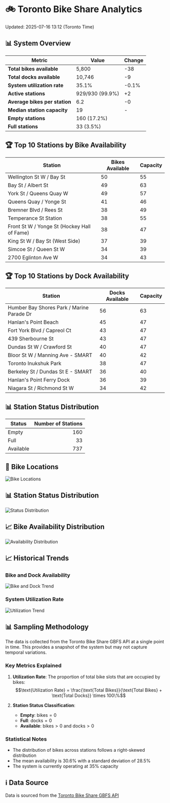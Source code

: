 # 🚲 Toronto Bike Share Analytics

Updated: 2025-07-16 13:12 (Toronto Time)

## 📊 System Overview
| Metric | Value | Change |
|--------|-------|--------|
| **Total bikes available** | 5,800 | -38 |
| **Total docks available** | 10,746 | -9 |
| **System utilization rate** | 35.1% | -0.1% |
| **Active stations** | 929/930 (99.9%) | +2 |
| **Average bikes per station** | 6.2 | -0 |
| **Median station capacity** | 19 | - |
| **Empty stations** | 160 (17.2%) |  |
| **Full stations** | 33 (3.5%) |  |

## 🏆 Top 10 Stations by Bike Availability
| Station | Bikes Available | Capacity |
|---------|-----------------|----------|
| Wellington St W / Bay St | 50 | 55 |
| Bay St / Albert St | 49 | 63 |
| York St / Queens Quay W | 49 | 57 |
| Queens Quay / Yonge St | 41 | 46 |
| Bremner Blvd / Rees St | 38 | 49 |
| Temperance St Station | 38 | 55 |
| Front St W / Yonge St (Hockey Hall of Fame) | 38 | 47 |
| King St W / Bay St (West Side) | 37 | 39 |
| Simcoe St / Queen St W | 34 | 39 |
| 2700 Eglinton Ave W | 34 | 43 |

## 🏆 Top 10 Stations by Dock Availability
| Station | Docks Available | Capacity |
|---------|-----------------|----------|
| Humber Bay Shores Park / Marine Parade Dr | 56 | 63 |
| Hanlan's Point Beach | 45 | 47 |
| Fort York  Blvd / Capreol Ct | 43 | 47 |
| 439 Sherbourne St | 43 | 47 |
| Dundas St W / Crawford St | 40 | 47 |
| Bloor St W / Manning Ave - SMART | 40 | 42 |
| Toronto Inukshuk Park | 38 | 47 |
| Berkeley St / Dundas St E - SMART | 36 | 40 |
| Hanlan's Point Ferry Dock | 36 | 39 |
| Niagara St / Richmond St W | 34 | 42 |

## 📊 Station Status Distribution
| Status     | Number of Stations |
|------------|-------------------:|
| Empty      | 160 |
| Full       | 33 |
| Available  | 737 |

## 📍 Bike Locations
![Bike Locations](docs/plots/location_plot.png)

## 📊 Station Status Distribution
![Status Distribution](docs/plots/status_distribution.png)

## 📈 Bike Availability Distribution
![Availability Distribution](docs/plots/availability_dist.png)

## 📈 Historical Trends
### Bike and Dock Availability
![Bike and Dock Trend](docs/plots/time_series/bike_dock_trend.png)

### System Utilization Rate
![Utilization Trend](docs/plots/time_series/utilization_trend.png)

## 📊 Sampling Methodology
The data is collected from the Toronto Bike Share GBFS API at a single point in time. This provides a snapshot of the system but may not capture temporal variations.

### Key Metrics Explained
1. **Utilization Rate**: The proportion of total bike slots that are occupied by bikes:
   $$\text{Utilization Rate} = \frac{\text{Total Bikes}}{\text{Total Bikes} + \text{Total Docks}} \times 100\%$$

2. **Station Status Classification**:
   - **Empty**: $\text{bikes} = 0$
   - **Full**: $\text{docks} = 0$
   - **Available**: $\text{bikes} > 0$ and $\text{docks} > 0$

### Statistical Notes
- The distribution of bikes across stations follows a right-skewed distribution
- The mean availability is 30.6% with a standard deviation of 28.5%
- The system is currently operating at 35% capacity

## ℹ️ Data Source
Data is sourced from the [Toronto Bike Share GBFS API](https://tor.publicbikesystem.net/ube/gbfs/v1/en/station_status)
